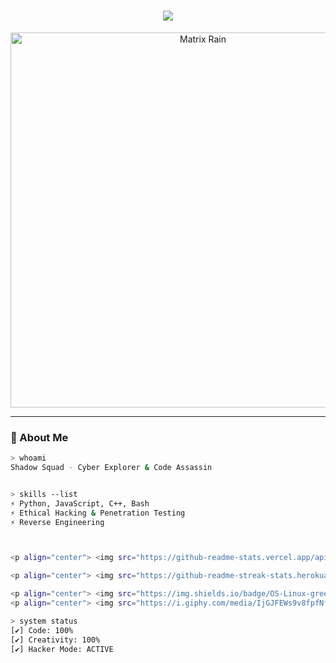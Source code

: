 <!-- Profile README for shadow-squad -->

<h1 align="center">
  <img src="https://readme-typing-svg.herokuapp.com?color=00ff00&lines=Access+Granted...;Welcome+to+Shadow+Squad's+Profile;Initializing+Hacker+Mode..." />
</h1>

<p align="center">
  <img src="https://i.giphy.com/media/26AHONQ79FdWZhAI0/giphy.webp" width="600" alt="Matrix Rain"/>
</p>

---

### 👾 About Me
```bash
> whoami
Shadow Squad - Cyber Explorer & Code Assassin


> skills --list
⚡ Python, JavaScript, C++, Bash
⚡ Ethical Hacking & Penetration Testing
⚡ Reverse Engineering



<p align="center"> <img src="https://github-readme-stats.vercel.app/api?username=shadow-squad&show_icons=true&theme=matrix&hide_border=true" alt="GitHub Stats" height="165" /> <img src="https://github-readme-stats.vercel.app/api/top-langs/?username=shadow-squad&layout=compact&theme=matrix&hide_border=true" height="165" /> </p>

<p align="center"> <img src="https://github-readme-streak-stats.herokuapp.com?user=shadow-squad&theme=matrix&hide_border=true" alt="GitHub Streak" /> </p>

<p align="center"> <img src="https://img.shields.io/badge/OS-Linux-green?style=for-the-badge&logo=linux" /> <img src="https://img.shields.io/badge/Code-Python-green?style=for-the-badge&logo=python" /> <img src="https://img.shields.io/badge/Code-JavaScript-green?style=for-the-badge&logo=javascript" /> <img src="https://img.shields.io/badge/Tools-Nmap-green?style=for-the-badge&logo=nmap" /> </p>
<p align="center"> <img src="https://i.giphy.com/media/IjGJFEWs9v8fpfNfqE/giphy.webp" width="500" alt="Hacker Animation"/> </p>

> system status
[✔] Code: 100%
[✔] Creativity: 100%
[✔] Hacker Mode: ACTIVE
